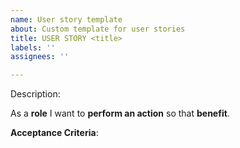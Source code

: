 ```yaml
---
name: User story template
about: Custom template for user stories
title: USER STORY <title>
labels: ''
assignees: ''

---
```


Description:

As a **role** I want to **perform an action** so that **benefit**.


**Acceptance Criteria**:
